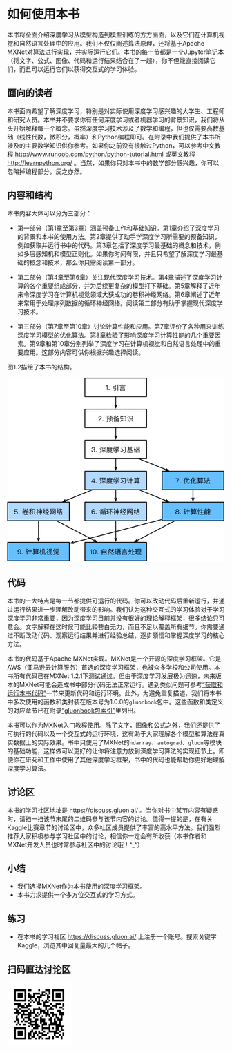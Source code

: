 # 如何使用本书

本书将全面介绍深度学习从模型构造到模型训练的方方面面，以及它们在计算机视觉和自然语言处理中的应用。我们不仅仅阐述算法原理，还将基于Apache MXNet对算法进行实现，并实际运行它们。本书的每一节都是一个Jupyter笔记本（将文字、公式、图像、代码和运行结果结合在了一起），你不但能直接阅读它们，而且可以运行它们以获得交互式的学习体验。

## 面向的读者

本书面向希望了解深度学习，特别是对实际使用深度学习感兴趣的大学生、工程师和研究人员。本书并不要求你有任何深度学习或者机器学习的背景知识，我们将从头开始解释每一个概念。虽然深度学习技术涉及了数学和编程，但也仅需要高数基础（线性代数，微积分，概率）和Python编程即可。在附录中我们提供了本书所涉及的主要数学知识供你参考。如果你之前没有接触过Python，可以参考中文教程 http://www.runoob.com/python/python-tutorial.html 或英文教程 http://learnpython.org/ 。当然，如果你只对本书中的数学部分感兴趣，你可以忽略掉编程部分，反之亦然。


## 内容和结构

本书内容大体可以分为三部分：

* 第一部分（第1章至第3章）涵盖预备工作和基础知识。第1章介绍了深度学习的背景和本书的使用方法。第2章提供了动手学深度学习所需要的预备知识，例如获取并运行书中的代码。第3章包括了深度学习最基础的概念和技术，例如多层感知机和模型正则化。如果你时间有限，并且只希望了解深度学习最基础的概念和技术，那么你只需阅读第一部分。

* 第二部分（第4章至第6章）关注现代深度学习技术。第4章描述了深度学习计算的各个重要组成部分，并为后续更复杂的模型打下基础。第5章解释了近年来令深度学习在计算机视觉领域大获成功的卷积神经网络。第6章阐述了近年来常用于处理序列数据的循环神经网络。阅读第二部分有助于掌握现代深度学习技术。

* 第三部分（第7章至第10章）讨论计算性能和应用。第7章评价了各种用来训练深度学习模型的优化算法。第8章检验了影响深度学习计算性能的几个重要因素。第9章和第10章分别列举了深度学习在计算机视觉和自然语言处理中的重要应用。这部分内容可供你根据兴趣选择阅读。

图1.2描绘了本书的结构。

![本书的结构。由甲章指向乙章的箭头表明甲章的知识有助于理解乙章的内容。如果你想短时间了解深度学习最基础的概念和技术，只需阅读第1章至第3章；如果你希望掌握现代深度学习技术，还需阅读第4章至第6章。第7章至第10章可供你根据兴趣选择阅读。](../img/book-org.svg)


## 代码

本书的一大特点是每一节都提供可运行的代码。你可以改动代码后重新运行，并通过运行结果进一步理解改动带来的影响。我们认为这种交互式的学习体验对于学习深度学习非常重要，因为深度学习目前并没有很好的理论解释框架，很多结论只可意会。文字解释在这时候可能比较苍白无力，而且不足以覆盖所有细节。你需要通过不断改动代码、观察运行结果并进行经验总结，逐步领悟和掌握深度学习的核心方法。

本书的代码基于Apache MXNet实现。MXNet是一个开源的深度学习框架。它是AWS（亚马逊云计算服务）首选的深度学习框架，也被众多学校和公司使用。本书所有代码已在MXNet 1.2.1下测试通过。但由于深度学习发展极为迅速，未来版本的MXNet可能会造成书中部分代码无法正常运行。遇到类似问题可参考[“获取和运行本书代码”](../chapter_prerequisite/install.md)一节来更新代码和运行环境。此外，为避免重复描述，我们将本书中多次使用的函数和类封装在版本号为1.0.0的`gluonbook`包中。这些函数和类定义的对应章节已在附录[“gluonbook包索引”](../chapter_appendix/gluonbook.md)里列出。

本书可以作为MXNet入门教程使用。除了文字，图像和公式之外，我们还提供了可执行的代码以及一个交互式的运行环境，这有助于大家理解各个模型和算法在真实数据上的实际效果。书中只使用了MXNet的`ndarray`、`autograd`、`gluon`等模块的基础功能，这样做可以更好的让你将注意力放到深度学习算法的实现细节上。即便你在研究和工作中使用了其他深度学习框架，书中的代码也能帮助你更好地理解深度学习算法。


## 讨论区

本书的学习社区地址是 https://discuss.gluon.ai/ 。当你对书中某节内容有疑惑时，请扫一扫该节末尾的二维码参与该节内容的讨论。值得一提的是，在有关Kaggle比赛章节的讨论区中，众多社区成员提供了丰富的高水平方法。我们强烈推荐大家积极参与学习社区中的讨论，相信你一定会有所收获（本书作者和MXNet开发人员也时常参与社区中的讨论哦！^_^）

## 小结

* 我们选择MXNet作为本书使用的深度学习框架。
* 本书力求提供一个多方位交互式的学习方式。


## 练习

* 在本书的学习社区 https://discuss.gluon.ai/ 上注册一个账号。搜索关键字Kaggle，浏览其中回复量最大的几个帖子。


## 扫码直达[讨论区](https://discuss.gluon.ai/t/topic/6915)

![](../img/qr_how-to-use.svg)
